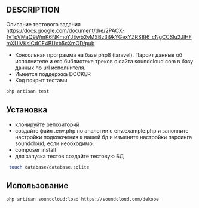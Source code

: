 
## DESCRIPTION
Описание тестового задания https://docs.google.com/document/d/e/2PACX-1vTpVMaQ9WmK6NKmoYJEwb2vMSBz3i9kYGexYZRS8t6_cNgCCSlu2JlHFmXUlVKsICdCF4BUxb5cXmOD/pub   
- Консольная программа на базе php8 (laravel). Парсит данные об исполнителе и его библиотеке треков c сайта soundcloud.com в базу данных по url исполнителя.
- Имеется поддержка DOCKER
- Код покрыт тестами
```bash
php artisan test
```

## Установка

- клонируйте репозиторий
- создайте файл .env.php по аналогии с env.example.php и заполните настройки подключения к вашей бд и измените настройки парсинга soundcloud, если необходимо.
- composer install
- для запуска тестов создайте тестовую БД
```bash
 touch database/database.sqlite
```

## Использование

```bash
php artisan soundcloud:load https://soundcloud.com/dekobe
```

